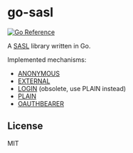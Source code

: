 # go-sasl

[![Go Reference](https://pkg.go.dev/badge/github.com/emersion/go-sasl.svg)](https://pkg.go.dev/github.com/emersion/go-sasl)

A [SASL](https://tools.ietf.org/html/rfc4422) library written in Go.

Implemented mechanisms:

* [ANONYMOUS](https://tools.ietf.org/html/rfc4505)
* [EXTERNAL](https://tools.ietf.org/html/rfc4422#appendix-A)
* [LOGIN](https://tools.ietf.org/html/draft-murchison-sasl-login-00) (obsolete, use PLAIN instead)
* [PLAIN](https://tools.ietf.org/html/rfc4616)
* [OAUTHBEARER](https://tools.ietf.org/html/rfc7628)

## License

MIT
